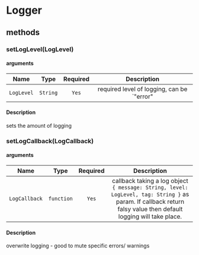 # Logger

## methods
### setLogLevel(LogLevel)

#### arguments
| Name | Type | Required | Description  |
| ---- | :--: | :------: | :----------: |
| `LogLevel` | `String` | `Yes` | required level of logging, can be `"error" | "warning" | "info" | "debug" | "verbose"` |

#### Description
sets the amount of logging

### setLogCallback(LogCallback)

#### arguments
| Name | Type | Required | Description  |
| ---- | :--: | :------: | :----------: |
| `LogCallback` | `function` | `Yes` | callback taking a log object `{ message: String, level: LogLevel, tag: String }` as param. If callback return falsy value then default logging will take place.  |

#### Description
overwrite logging - good to mute specific errors/ warnings